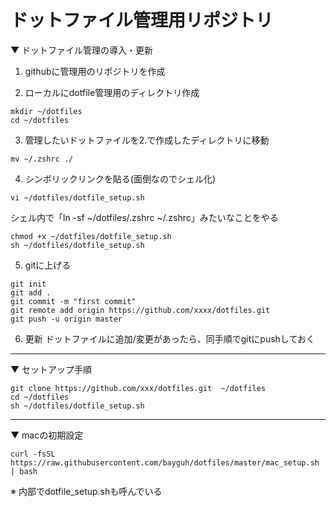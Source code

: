 # ドットファイル管理用リポジトリ


▼ ドットファイル管理の導入・更新

1. githubに管理用のリポジトリを作成

2. ローカルにdotfile管理用のディレクトリ作成
```
mkdir ~/dotfiles
cd ~/dotfiles
```

3. 管理したいドットファイルを2.で作成したディレクトリに移動

`mv ~/.zshrc ./`

4. シンボリックリンクを貼る(面倒なのでシェル化)

`vi ~/dotfiles/dotfile_setup.sh`

シェル内で「ln -sf ~/dotfiles/.zshrc ~/.zshrc」みたいなことをやる


```
chmod +x ~/dotfiles/dotfile_setup.sh
sh ~/dotfiles/dotfile_setup.sh
```

5. gitに上げる
```
git init
git add .
git commit -m "first commit"
git remote add origin https://github.com/xxxx/dotfiles.git
git push -u origin master
```

6. 更新
ドットファイルに追加/変更があったら、同手順でgitにpushしておく

---

▼ セットアップ手順

```
git clone https://github.com/xxx/dotfiles.git  ~/dotfiles
cd ~/dotfiles
sh ~/dotfiles/dotfile_setup.sh
```

---

▼ macの初期設定

`curl -fsSL https://raw.githubusercontent.com/bayguh/dotfiles/master/mac_setup.sh | bash`

※ 内部でdotfile_setup.shも呼んでいる
